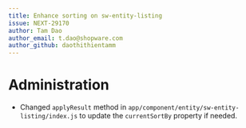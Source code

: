 ```yaml
---
title: Enhance sorting on sw-entity-listing
issue: NEXT-29170
author: Tam Dao
author_email: t.dao@shopware.com
author_github: daothithientamm
---
```

# Administration
* Changed `applyResult` method in `app/component/entity/sw-entity-listing/index.js` to update the `currentSortBy` property if needed.
